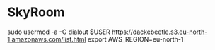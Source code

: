 # SkyRoom
sudo usermod -a -G dialout $USER
https://dackebeetle.s3.eu-north-1.amazonaws.com/list.html
export AWS_REGION=eu-north-1
